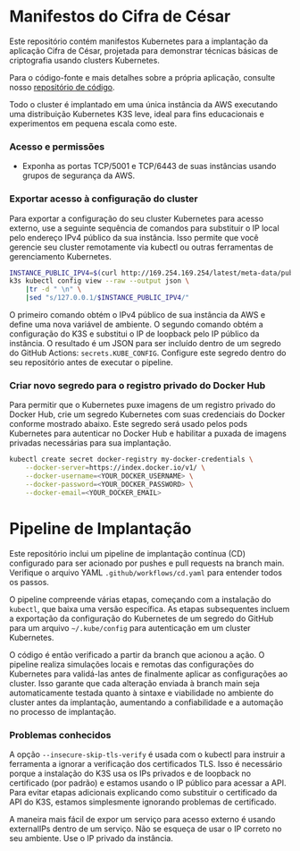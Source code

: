 # Manifestos do Cifra de César

Este repositório contém manifestos Kubernetes para a implantação da aplicação Cifra de César, projetada para demonstrar técnicas básicas de criptografia usando clusters Kubernetes.

Para o código-fonte e mais detalhes sobre a própria aplicação, consulte nosso [repositório de código](https://github.com/cicerowordb/caesar-cipher-code).

Todo o cluster é implantado em uma única instância da AWS executando uma distribuição Kubernetes K3S leve, ideal para fins educacionais e experimentos em pequena escala como este.

### Acesso e permissões

* Exponha as portas TCP/5001 e TCP/6443 de suas instâncias usando grupos de segurança da AWS.

### Exportar acesso à configuração do cluster

Para exportar a configuração do seu cluster Kubernetes para acesso externo, use a seguinte sequência de comandos para substituir o IP local pelo endereço IPv4 público da sua instância. Isso permite que você gerencie seu cluster remotamente via kubectl ou outras ferramentas de gerenciamento Kubernetes.

```bash
INSTANCE_PUBLIC_IPV4=$(curl http://169.254.169.254/latest/meta-data/public-ipv4)
k3s kubectl config view --raw --output json \
    |tr -d " \n" \
    |sed "s/127.0.0.1/$INSTANCE_PUBLIC_IPV4/"
```

O primeiro comando obtém o IPv4 público de sua instância da AWS e define uma nova variável de ambiente. O segundo comando obtém a configuração do K3S e substitui o IP de loopback pelo IP público da instância. O resultado é um JSON para ser incluído dentro de um segredo do GitHub Actions: `secrets.KUBE_CONFIG`. Configure este segredo dentro do seu repositório antes de executar o pipeline.

### Criar novo segredo para o registro privado do Docker Hub

Para permitir que o Kubernetes puxe imagens de um registro privado do Docker Hub, crie um segredo Kubernetes com suas credenciais do Docker conforme mostrado abaixo. Este segredo será usado pelos pods Kubernetes para autenticar no Docker Hub e habilitar a puxada de imagens privadas necessárias para sua implantação.

```bash
kubectl create secret docker-registry my-docker-credentials \
    --docker-server=https://index.docker.io/v1/ \
    --docker-username=<YOUR_DOCKER_USERNAME> \
    --docker-password=<YOUR_DOCKER_PASSWORD> \
    --docker-email=<YOUR_DOCKER_EMAIL>
```

# Pipeline de Implantação

Este repositório inclui um pipeline de implantação contínua (CD) configurado para ser acionado por pushes e pull requests na branch main. Verifique o arquivo YAML `.github/workflows/cd.yaml` para entender todos os passos.

O pipeline compreende várias etapas, começando com a instalação do `kubectl`, que baixa uma versão específica. As etapas subsequentes incluem a exportação da configuração do Kubernetes de um segredo do GitHub para um arquivo `~/.kube/config` para autenticação em um cluster Kubernetes.

O código é então verificado a partir da branch que acionou a ação. O pipeline realiza simulações locais e remotas das configurações do Kubernetes para validá-las antes de finalmente aplicar as configurações ao cluster. Isso garante que cada alteração enviada à branch main seja automaticamente testada quanto à sintaxe e viabilidade no ambiente do cluster antes da implantação, aumentando a confiabilidade e a automação no processo de implantação.

### Problemas conhecidos

A opção `--insecure-skip-tls-verify` é usada com o kubectl para instruir a ferramenta a ignorar a verificação dos certificados TLS. Isso é necessário porque a instalação do K3S usa os IPs privados e de loopback no certificado (por padrão) e estamos usando o IP público para acessar a API. Para evitar etapas adicionais explicando como substituir o certificado da API do K3S, estamos simplesmente ignorando problemas de certificado.

A maneira mais fácil de expor um serviço para acesso externo é usando externalIPs dentro de um serviço. Não se esqueça de usar o IP correto no seu ambiente. Use o IP privado da instância.
